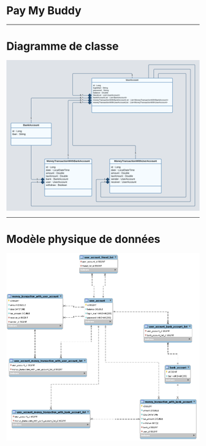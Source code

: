 # Pay My Buddy

-------------------------------------------
# Diagramme de classe
![Class diagram](P6_01_class_diagram.png)

-------------------------------------------
# Modèle physique de données
![mpd](P6_02_mpd.png)

